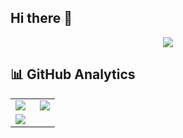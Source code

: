 ## Hi there 👋

<!--
**w4n9H/w4n9H** is a ✨ _special_ ✨ repository because its `README.md` (this file) appears on your GitHub profile.

Here are some ideas to get you started:

- 🔭 I’m currently working on ...
- 🌱 I’m currently learning ...
- 👯 I’m looking to collaborate on ...
- 🤔 I’m looking for help with ...
- 💬 Ask me about ...
- 📫 How to reach me: ...
- 😄 Pronouns: ...
- ⚡ Fun fact: ...
-->

<div align="center">
  <img src="https://capsule-render.vercel.app/api?type=waving&color=gradient&height=120&section=header&text=Welcome%20to%20My%20Hub!&fontSize=30" />
</div>

## 📊 GitHub Analytics

<table>
  <tr>
    <td width="55%">
      <img src="https://github-readme-stats.vercel.app/api?username=YOUR_USERNAME&show_icons=true&theme=radical&hide_border=true&include_all_commits=true&count_private=true" />
    </td>
    <td width="45%">
      <img src="https://github-readme-streak-stats.herokuapp.com/?user=YOUR_USERNAME&theme=radical&hide_border=true" />
    </td>
  </tr>
  <tr>
    <td colspan="2">
      <img src="https://github-readme-activity-graph.vercel.app/graph?username=YOUR_USERNAME&theme=react-dark&hide_border=true&area=true" />
    </td>
  </tr>
</table>
